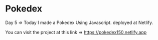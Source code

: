 # Pokedex
Day 5 => Today I made a Pokedex Using Javascript. 
deployed at Netlify.

You can visit the project at this link => https://pokedex150.netlify.app
